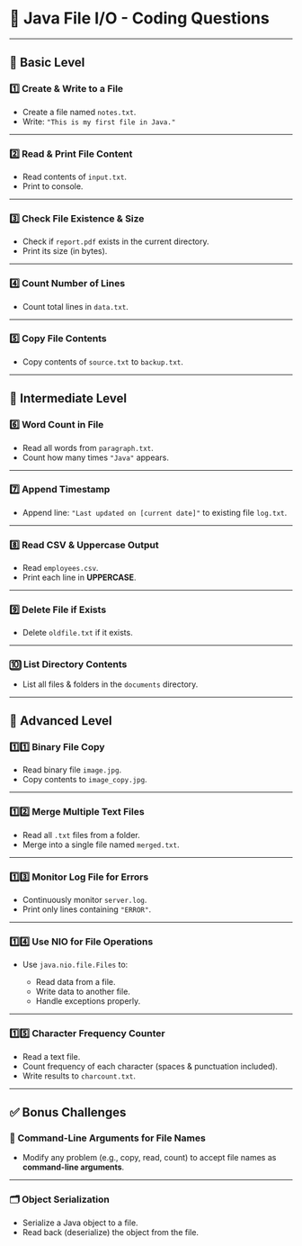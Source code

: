 # 📝 Java File I/O - Coding Questions

---

## 📗 Basic Level

### 1️⃣ Create & Write to a File

* Create a file named `notes.txt`.
* Write:
  `"This is my first file in Java."`

---

### 2️⃣ Read & Print File Content

* Read contents of `input.txt`.
* Print to console.

---

### 3️⃣ Check File Existence & Size

* Check if `report.pdf` exists in the current directory.
* Print its size (in bytes).

---

### 4️⃣ Count Number of Lines

* Count total lines in `data.txt`.

---

### 5️⃣ Copy File Contents

* Copy contents of `source.txt` to `backup.txt`.

---

## 📙 Intermediate Level

### 6️⃣ Word Count in File

* Read all words from `paragraph.txt`.
* Count how many times `"Java"` appears.

---

### 7️⃣ Append Timestamp

* Append line:
  `"Last updated on [current date]"`
  to existing file `log.txt`.

---

### 8️⃣ Read CSV & Uppercase Output

* Read `employees.csv`.
* Print each line in **UPPERCASE**.

---

### 9️⃣ Delete File if Exists

* Delete `oldfile.txt` if it exists.

---

### 🔟 List Directory Contents

* List all files & folders in the `documents` directory.

---

## 📕 Advanced Level

### 1️⃣1️⃣ Binary File Copy

* Read binary file `image.jpg`.
* Copy contents to `image_copy.jpg`.

---

### 1️⃣2️⃣ Merge Multiple Text Files

* Read all `.txt` files from a folder.
* Merge into a single file named `merged.txt`.

---

### 1️⃣3️⃣ Monitor Log File for Errors

* Continuously monitor `server.log`.
* Print only lines containing `"ERROR"`.

---

### 1️⃣4️⃣ Use NIO for File Operations

* Use `java.nio.file.Files` to:

  * Read data from a file.
  * Write data to another file.
  * Handle exceptions properly.

---

### 1️⃣5️⃣ Character Frequency Counter

* Read a text file.
* Count frequency of each character (spaces & punctuation included).
* Write results to `charcount.txt`.

---

## ✅ Bonus Challenges

### 🎯 Command-Line Arguments for File Names

* Modify any problem (e.g., copy, read, count) to accept file names as **command-line arguments**.

---

### 🗂️ Object Serialization

* Serialize a Java object to a file.
* Read back (deserialize) the object from the file.
